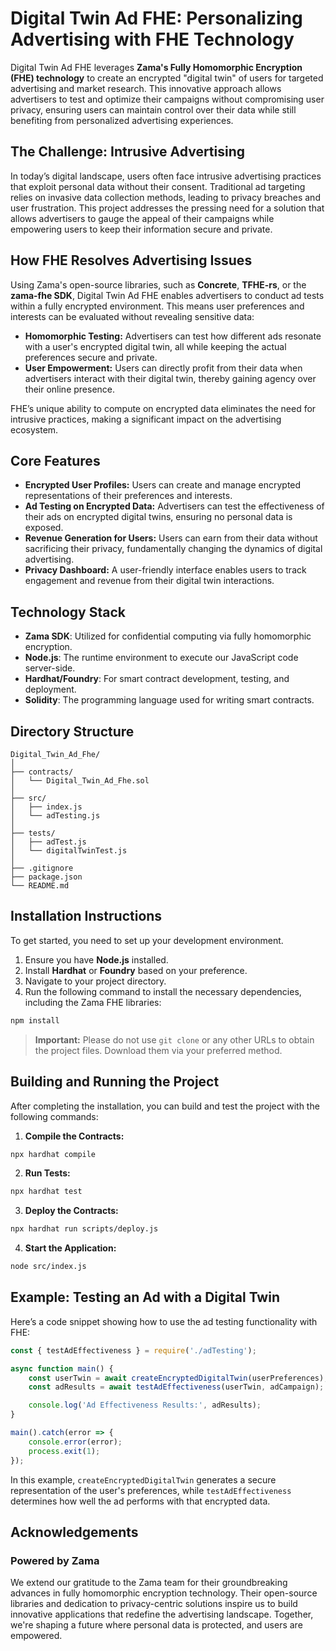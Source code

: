 # Digital Twin Ad FHE: Personalizing Advertising with FHE Technology

Digital Twin Ad FHE leverages **Zama's Fully Homomorphic Encryption (FHE) technology** to create an encrypted "digital twin" of users for targeted advertising and market research. This innovative approach allows advertisers to test and optimize their campaigns without compromising user privacy, ensuring users can maintain control over their data while still benefiting from personalized advertising experiences.

## The Challenge: Intrusive Advertising

In today’s digital landscape, users often face intrusive advertising practices that exploit personal data without their consent. Traditional ad targeting relies on invasive data collection methods, leading to privacy breaches and user frustration. This project addresses the pressing need for a solution that allows advertisers to gauge the appeal of their campaigns while empowering users to keep their information secure and private.

## How FHE Resolves Advertising Issues

Using Zama's open-source libraries, such as **Concrete**, **TFHE-rs**, or the **zama-fhe SDK**, Digital Twin Ad FHE enables advertisers to conduct ad tests within a fully encrypted environment. This means user preferences and interests can be evaluated without revealing sensitive data:

- **Homomorphic Testing:** Advertisers can test how different ads resonate with a user's encrypted digital twin, all while keeping the actual preferences secure and private.
- **User Empowerment:** Users can directly profit from their data when advertisers interact with their digital twin, thereby gaining agency over their online presence.

FHE’s unique ability to compute on encrypted data eliminates the need for intrusive practices, making a significant impact on the advertising ecosystem.

## Core Features

- **Encrypted User Profiles:** Users can create and manage encrypted representations of their preferences and interests.
- **Ad Testing on Encrypted Data:** Advertisers can test the effectiveness of their ads on encrypted digital twins, ensuring no personal data is exposed.
- **Revenue Generation for Users:** Users can earn from their data without sacrificing their privacy, fundamentally changing the dynamics of digital advertising.
- **Privacy Dashboard:** A user-friendly interface enables users to track engagement and revenue from their digital twin interactions.

## Technology Stack

- **Zama SDK**: Utilized for confidential computing via fully homomorphic encryption.
- **Node.js**: The runtime environment to execute our JavaScript code server-side.
- **Hardhat/Foundry**: For smart contract development, testing, and deployment.
- **Solidity**: The programming language used for writing smart contracts.

## Directory Structure

```plaintext
Digital_Twin_Ad_Fhe/
│
├── contracts/
│   └── Digital_Twin_Ad_Fhe.sol
│
├── src/
│   ├── index.js
│   └── adTesting.js
│
├── tests/
│   ├── adTest.js
│   └── digitalTwinTest.js
│
├── .gitignore
├── package.json
└── README.md
```

## Installation Instructions

To get started, you need to set up your development environment.

1. Ensure you have **Node.js** installed.
2. Install **Hardhat** or **Foundry** based on your preference.
3. Navigate to your project directory.
4. Run the following command to install the necessary dependencies, including the Zama FHE libraries:

```bash
npm install
```

> **Important:** Please do not use `git clone` or any other URLs to obtain the project files. Download them via your preferred method.

## Building and Running the Project

After completing the installation, you can build and test the project with the following commands:

1. **Compile the Contracts:**

```bash
npx hardhat compile
```

2. **Run Tests:**

```bash
npx hardhat test
```

3. **Deploy the Contracts:**

```bash
npx hardhat run scripts/deploy.js
```

4. **Start the Application:**

```bash
node src/index.js
```

## Example: Testing an Ad with a Digital Twin

Here’s a code snippet showing how to use the ad testing functionality with FHE:

```javascript
const { testAdEffectiveness } = require('./adTesting');

async function main() {
    const userTwin = await createEncryptedDigitalTwin(userPreferences);
    const adResults = await testAdEffectiveness(userTwin, adCampaign);

    console.log('Ad Effectiveness Results:', adResults);
}

main().catch(error => {
    console.error(error);
    process.exit(1);
});
```

In this example, `createEncryptedDigitalTwin` generates a secure representation of the user's preferences, while `testAdEffectiveness` determines how well the ad performs with that encrypted data.

## Acknowledgements

### Powered by Zama

We extend our gratitude to the Zama team for their groundbreaking advances in fully homomorphic encryption technology. Their open-source libraries and dedication to privacy-centric solutions inspire us to build innovative applications that redefine the advertising landscape. Together, we're shaping a future where personal data is protected, and users are empowered.
